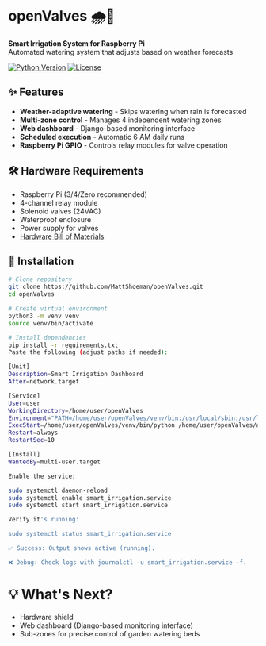 # openValves 🌧️🌱
**Smart Irrigation System for Raspberry Pi**  
Automated watering system that adjusts based on weather forecasts


[![Python Version](https://img.shields.io/badge/python-3.7%2B-blue)](https://www.python.org/)
[![License](https://img.shields.io/badge/license-MIT-green)](LICENSE)

## ✨ Features
- **Weather-adaptive watering** - Skips watering when rain is forecasted
- **Multi-zone control** - Manages 4 independent watering zones
- **Web dashboard** - Django-based monitoring interface
- **Scheduled execution** - Automatic 6 AM daily runs
- **Raspberry Pi GPIO** - Controls relay modules for valve operation

## 🛠️ Hardware Requirements
- Raspberry Pi (3/4/Zero recommended)
- 4-channel relay module
- Solenoid valves (24VAC)
- Waterproof enclosure
- Power supply for valves
- [Hardware Bill of Materials](https://docs.google.com/spreadsheets/d/14KFi8By2FL1IUUs16bJJF-sFFORRKznYOV_ILq-R138/edit?usp=sharing)

## 🚀 Installation
```bash
# Clone repository
git clone https://github.com/MattShoeman/openValves.git
cd openValves

# Create virtual environment
python3 -m venv venv
source venv/bin/activate

# Install dependencies
pip install -r requirements.txt
Paste the following (adjust paths if needed):

[Unit]
Description=Smart Irrigation Dashboard
After=network.target

[Service]
User=user
WorkingDirectory=/home/user/openValves
Environment="PATH=/home/user/openValves/venv/bin:/usr/local/sbin:/usr/local/bin:/usr/sbin:/usr/bin:/sbin:/bin"
ExecStart=/home/user/openValves/venv/bin/python /home/user/openValves/app.py
Restart=always
RestartSec=10

[Install]
WantedBy=multi-user.target

Enable the service:

sudo systemctl daemon-reload  
sudo systemctl enable smart_irrigation.service  
sudo systemctl start smart_irrigation.service  

Verify it's running:

sudo systemctl status smart_irrigation.service  

✅ Success: Output shows active (running).

❌ Debug: Check logs with journalctl -u smart_irrigation.service -f.


```
# :bulb: What's Next?
- Hardware shield
- Web dashboard (Django-based monitoring interface)
- Sub-zones for precise control of garden watering beds

